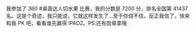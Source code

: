 我参加了 360 #桌面达人切水果  比赛，我的分数是 7200 分，排名全国第 41437 名。这是个奇迹，我只能说，它就这样发生了…至于你信不信，反正我信了。快来和我 PK 吧，看看谁先赢得 IPAD2。PS:还有勋章拿哦  ​​​​